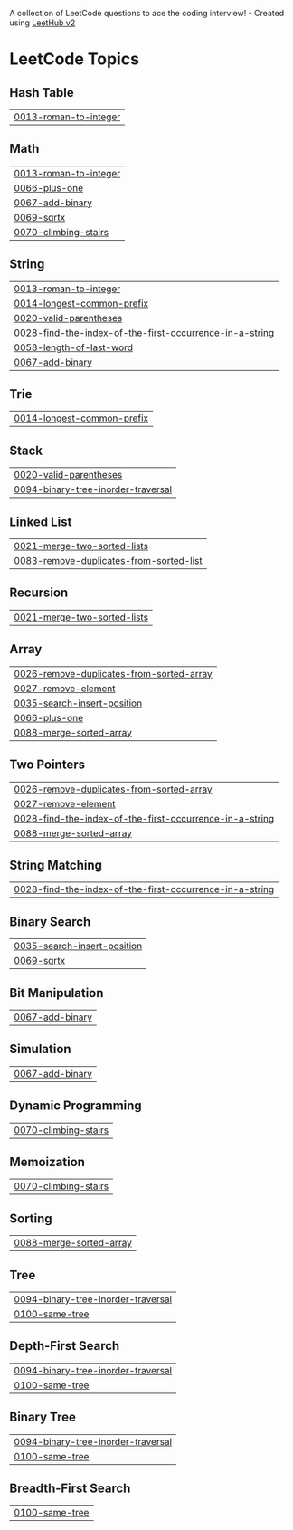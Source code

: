A collection of LeetCode questions to ace the coding interview! - Created using [LeetHub v2](https://github.com/arunbhardwaj/LeetHub-2.0)
<!---LeetCode Topics Start-->
# LeetCode Topics
## Hash Table
|  |
| ------- |
| [0013-roman-to-integer](https://github.com/ghussein616/PracticeProjects/tree/master/0013-roman-to-integer) |
## Math
|  |
| ------- |
| [0013-roman-to-integer](https://github.com/ghussein616/PracticeProjects/tree/master/0013-roman-to-integer) |
| [0066-plus-one](https://github.com/ghussein616/PracticeProjects/tree/master/0066-plus-one) |
| [0067-add-binary](https://github.com/ghussein616/PracticeProjects/tree/master/0067-add-binary) |
| [0069-sqrtx](https://github.com/ghussein616/PracticeProjects/tree/master/0069-sqrtx) |
| [0070-climbing-stairs](https://github.com/ghussein616/PracticeProjects/tree/master/0070-climbing-stairs) |
## String
|  |
| ------- |
| [0013-roman-to-integer](https://github.com/ghussein616/PracticeProjects/tree/master/0013-roman-to-integer) |
| [0014-longest-common-prefix](https://github.com/ghussein616/PracticeProjects/tree/master/0014-longest-common-prefix) |
| [0020-valid-parentheses](https://github.com/ghussein616/PracticeProjects/tree/master/0020-valid-parentheses) |
| [0028-find-the-index-of-the-first-occurrence-in-a-string](https://github.com/ghussein616/PracticeProjects/tree/master/0028-find-the-index-of-the-first-occurrence-in-a-string) |
| [0058-length-of-last-word](https://github.com/ghussein616/PracticeProjects/tree/master/0058-length-of-last-word) |
| [0067-add-binary](https://github.com/ghussein616/PracticeProjects/tree/master/0067-add-binary) |
## Trie
|  |
| ------- |
| [0014-longest-common-prefix](https://github.com/ghussein616/PracticeProjects/tree/master/0014-longest-common-prefix) |
## Stack
|  |
| ------- |
| [0020-valid-parentheses](https://github.com/ghussein616/PracticeProjects/tree/master/0020-valid-parentheses) |
| [0094-binary-tree-inorder-traversal](https://github.com/ghussein616/PracticeProjects/tree/master/0094-binary-tree-inorder-traversal) |
## Linked List
|  |
| ------- |
| [0021-merge-two-sorted-lists](https://github.com/ghussein616/PracticeProjects/tree/master/0021-merge-two-sorted-lists) |
| [0083-remove-duplicates-from-sorted-list](https://github.com/ghussein616/PracticeProjects/tree/master/0083-remove-duplicates-from-sorted-list) |
## Recursion
|  |
| ------- |
| [0021-merge-two-sorted-lists](https://github.com/ghussein616/PracticeProjects/tree/master/0021-merge-two-sorted-lists) |
## Array
|  |
| ------- |
| [0026-remove-duplicates-from-sorted-array](https://github.com/ghussein616/PracticeProjects/tree/master/0026-remove-duplicates-from-sorted-array) |
| [0027-remove-element](https://github.com/ghussein616/PracticeProjects/tree/master/0027-remove-element) |
| [0035-search-insert-position](https://github.com/ghussein616/PracticeProjects/tree/master/0035-search-insert-position) |
| [0066-plus-one](https://github.com/ghussein616/PracticeProjects/tree/master/0066-plus-one) |
| [0088-merge-sorted-array](https://github.com/ghussein616/PracticeProjects/tree/master/0088-merge-sorted-array) |
## Two Pointers
|  |
| ------- |
| [0026-remove-duplicates-from-sorted-array](https://github.com/ghussein616/PracticeProjects/tree/master/0026-remove-duplicates-from-sorted-array) |
| [0027-remove-element](https://github.com/ghussein616/PracticeProjects/tree/master/0027-remove-element) |
| [0028-find-the-index-of-the-first-occurrence-in-a-string](https://github.com/ghussein616/PracticeProjects/tree/master/0028-find-the-index-of-the-first-occurrence-in-a-string) |
| [0088-merge-sorted-array](https://github.com/ghussein616/PracticeProjects/tree/master/0088-merge-sorted-array) |
## String Matching
|  |
| ------- |
| [0028-find-the-index-of-the-first-occurrence-in-a-string](https://github.com/ghussein616/PracticeProjects/tree/master/0028-find-the-index-of-the-first-occurrence-in-a-string) |
## Binary Search
|  |
| ------- |
| [0035-search-insert-position](https://github.com/ghussein616/PracticeProjects/tree/master/0035-search-insert-position) |
| [0069-sqrtx](https://github.com/ghussein616/PracticeProjects/tree/master/0069-sqrtx) |
## Bit Manipulation
|  |
| ------- |
| [0067-add-binary](https://github.com/ghussein616/PracticeProjects/tree/master/0067-add-binary) |
## Simulation
|  |
| ------- |
| [0067-add-binary](https://github.com/ghussein616/PracticeProjects/tree/master/0067-add-binary) |
## Dynamic Programming
|  |
| ------- |
| [0070-climbing-stairs](https://github.com/ghussein616/PracticeProjects/tree/master/0070-climbing-stairs) |
## Memoization
|  |
| ------- |
| [0070-climbing-stairs](https://github.com/ghussein616/PracticeProjects/tree/master/0070-climbing-stairs) |
## Sorting
|  |
| ------- |
| [0088-merge-sorted-array](https://github.com/ghussein616/PracticeProjects/tree/master/0088-merge-sorted-array) |
## Tree
|  |
| ------- |
| [0094-binary-tree-inorder-traversal](https://github.com/ghussein616/PracticeProjects/tree/master/0094-binary-tree-inorder-traversal) |
| [0100-same-tree](https://github.com/ghussein616/PracticeProjects/tree/master/0100-same-tree) |
## Depth-First Search
|  |
| ------- |
| [0094-binary-tree-inorder-traversal](https://github.com/ghussein616/PracticeProjects/tree/master/0094-binary-tree-inorder-traversal) |
| [0100-same-tree](https://github.com/ghussein616/PracticeProjects/tree/master/0100-same-tree) |
## Binary Tree
|  |
| ------- |
| [0094-binary-tree-inorder-traversal](https://github.com/ghussein616/PracticeProjects/tree/master/0094-binary-tree-inorder-traversal) |
| [0100-same-tree](https://github.com/ghussein616/PracticeProjects/tree/master/0100-same-tree) |
## Breadth-First Search
|  |
| ------- |
| [0100-same-tree](https://github.com/ghussein616/PracticeProjects/tree/master/0100-same-tree) |
<!---LeetCode Topics End-->